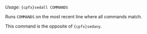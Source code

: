 *Usage:* `{cpfx}sedall COMMANDS`

Runs `COMMANDS` on the most recent line where all commands match.

This command is the opposite of `{cpfx}sedany`.
